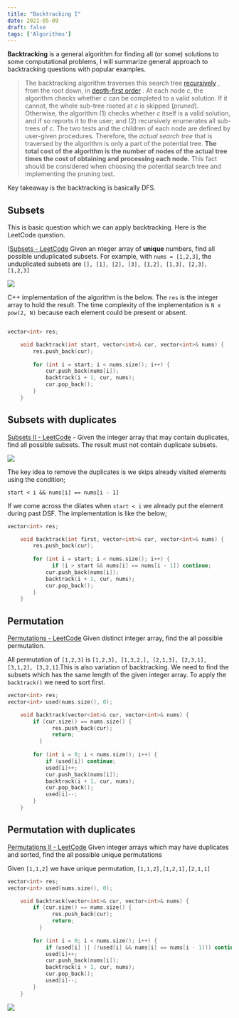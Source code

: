```yaml
---
title: "Backtracking I"
date: 2021-05-09
draft: false
tags: ['Algorithms']
---
```


**Backtracking** is a general algorithm for finding all (or some) solutions to some computational problems, I will summarize general approach to backtracking questions with popular examples.

> The backtracking algorithm traverses this search tree  [recursively](https://en.wikipedia.org/wiki/Recursion_(computer_science)) , from the root down, in  [depth-first order](https://en.wikipedia.org/wiki/Depth-first_search) . At each node _c_, the algorithm checks whether _c_ can be completed to a valid solution. If it cannot, the whole sub-tree rooted at _c_ is skipped (_pruned_). Otherwise, the algorithm (1) checks whether _c_ itself is a valid solution, and if so reports it to the user; and (2) recursively enumerates all sub-trees of _c_. The two tests and the children of each node are defined by user-given procedures. Therefore, the _actual search tree_ that is traversed by the algorithm is only a part of the potential tree. **The total cost of the algorithm is the number of nodes of the actual tree times the cost of obtaining and processing each node.** This fact should be considered when choosing the potential search tree and implementing the pruning test.  

Key takeaway is the backtracking is basically DFS.

## Subsets
This is basic question which we can apply backtracking. Here is the LeetCode question.

([Subsets - LeetCode](https://leetcode.com/problems/subsets/) Given an nteger array of **unique** numbers, find all possible unduplicated subsets. For example, with `nums = [1,2,3]`, the unduplicated subsets are `[], [1], [2], [3], [1,2], [1,3], [2,3], [1,2,3]`

![](backtracking-i/9684023D-622F-480D-B0C7-618992397540.jpg)

C++ implementation of the algorithm is the below. The `res` is the integer array to hold the result. The time complexity of the implementation is `N x pow(2, N)` because each element could be present or absent.
```c

vector<int> res;

    void backtrack(int start, vector<int>& cur, vector<int>& nums) {
        res.push_back(cur);
        
        for (int i = start; i < nums.size(); i++) {
            cur.push_back(nums[i]);
            backtrack(i + 1, cur, nums);
            cur.pop_back();
        }
    }
```

## Subsets with duplicates
[Subsets II - LeetCode](https://leetcode.com/problems/subsets-ii/) - Given the integer array that may contain duplicates, find all possible subsets. The result must not contain duplicate subsets.

![](backtracking-i/EA54CA73-4B74-4114-BDAE-2CAE6803B3E6.jpg)

The key idea to remove the duplicates is we skips already visited elements using the condition;
```
start < i && nums[i] == nums[i - 1]
```
If we come across the dilates when `start < i` we already put the element during past DSF. The implementation is like the below; 
```c
vector<int> res;

    void backtrack(int first, vector<int>& cur, vector<int>& nums) {
        res.push_back(cur);
        
        for (int i = start; i < nums.size(); i++) {
			  if (i > start && nums[i] == nums[i - 1]) continue;
            cur.push_back(nums[i]);
            backtrack(i + 1, cur, nums);
            cur.pop_back();
        }
    }
```

## Permutation
[Permutations - LeetCode](https://leetcode.com/problems/permutations/) Given distinct integer array, find the all possible permutation. 

All permutation of  `[1,2,3]` is `[1,2,3], [1,3,2,], [2,1,3], [2,3,1], [3,1,2], [3,2,1]`.This is also variation of backtracking. We need to find the subsets which has the same length of the given integer array. To apply the `backtrack()` we need to sort first. 
```c
vector<int> res;
vector<int> used(nums.size(), 0);

    void backtrack(vector<int>& cur, vector<int>& nums) {
        if (cur.size() == nums.size() {
			  res.push_back(cur);
			  return;
		  }
        
        for (int i = 0; i < nums.size(); i++) {
            if (used[i]) continue;
            used[i]++;
            cur.push_back(nums[i]);
            backtrack(i + 1, cur, nums);
            cur.pop_back();
            used[i]--;
        }
    }
```

## Permutation with duplicates
[Permutations II - LeetCode](https://leetcode.com/problems/permutations-ii/) Given integer arrays which may have duplicates and sorted, find the all possible unique permutations

Given `[1,1,2]` we have unique permutation, `[1,1,2],[1,2,1],[2,1,1]` 

```c
vector<int> res;
vector<int> used(nums.size(), 0);

    void backtrack(vector<int>& cur, vector<int>& nums) {
        if (cur.size() == nums.size() {
			  res.push_back(cur);
			  return;
		  }
        
        for (int i = 0; i < nums.size(); i++) {
            if (used[i] || (!used[i] && nums[i] == nums[i - 1))) continue;
            used[i]++;
            cur.push_back(nums[i]);
            backtrack(i + 1, cur, nums);
            cur.pop_back();
            used[i]--;
        }
    }
```


![](backtracking-i/DBB2053C-F802-41D3-AF74-C5180D28C994.jpg)